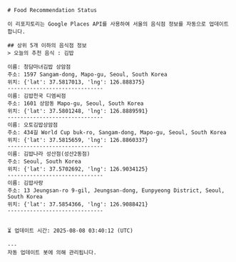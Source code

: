 
    # Food Recommendation Status

    이 리포지토리는 Google Places API를 사용하여 서울의 음식점 정보를 자동으로 업데이트합니다.

    ## 상위 5개 이하의 음식점 정보
    > 오늘의 추천 음식 : 김밥

	이름: 청담마녀김밥 상암점
	주소: 1597 Sangam-dong, Mapo-gu, Seoul, South Korea
	위치: {'lat': 37.5817013, 'lng': 126.888375}
	------------------------------
	이름: 김밥천국 디엠씨점
	주소: 1601 상암동 Mapo-gu, Seoul, South Korea
	위치: {'lat': 37.5801248, 'lng': 126.8889591}
	------------------------------
	이름: 오토김밥상암점
	주소: 434길 World Cup buk-ro, Sangam-dong, Mapo-gu, Seoul, South Korea
	위치: {'lat': 37.5815659, 'lng': 126.8860337}
	------------------------------
	이름: 김밥나라 성산점(성산2동점)
	주소: Seoul, South Korea
	위치: {'lat': 37.5702692, 'lng': 126.9034125}
	------------------------------
	이름: 김밥사랑
	주소: 13 Jeungsan-ro 9-gil, Jeungsan-dong, Eunpyeong District, Seoul, South Korea
	위치: {'lat': 37.5854366, 'lng': 126.9088421}
	------------------------------


    ⏳ 업데이트 시간: 2025-08-08 03:40:12 (UTC)

    ---
    자동 업데이트 봇에 의해 관리됩니다.
    